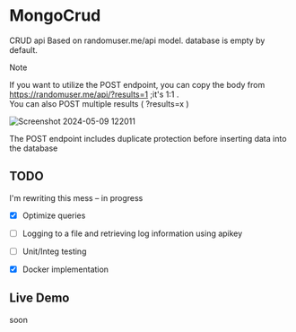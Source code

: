 
# MongoCrud
CRUD api Based on randomuser.me/api model.
database is empty by default.

> [!NOTE]
> If you want to utilize the POST endpoint, you can copy the body from https://randomuser.me/api/?results=1 ;it's 1:1 .  
> You can also POST multiple results ( ?results=x )
> 
> ![Screenshot 2024-05-09 122011](https://github.com/SognoLucido/MongoCRUD-api/assets/123832236/bdea874a-3297-4a9f-b274-3b30deec3ecb)

The POST endpoint includes duplicate protection before inserting data into the database

## TODO
I'm rewriting this mess – in progress
- [x] Optimize queries
- [ ] Logging to a file and retrieving log information using apikey
- [ ] Unit/Integ testing
- [x] Docker implementation



## Live Demo
soon
